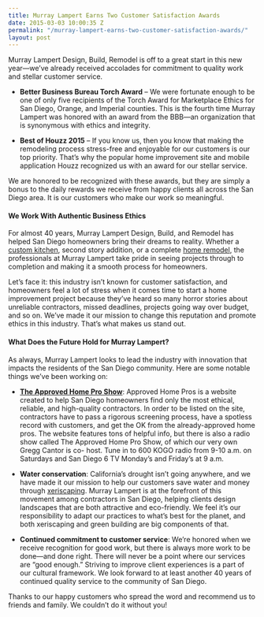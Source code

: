 ```yaml
---
title: Murray Lampert Earns Two Customer Satisfaction Awards
date: 2015-03-03 10:00:35 Z
permalink: "/murray-lampert-earns-two-customer-satisfaction-awards/"
layout: post
---
```


Murray Lampert Design, Build, Remodel is off to a great start in this new year—we’ve already received accolades for commitment to quality work and stellar customer service.
<ul>
	<li><strong>Better Business Bureau Torch Award</strong> – We were fortunate enough to be one of only five recipients of the Torch Award for Marketplace Ethics for San Diego, Orange, and Imperial counties. This is the fourth time Murray Lampert was honored with an award from the BBB—an organization that is synonymous with ethics and integrity.</li>
</ul>
<ul>
	<li><strong>Best of Houzz 2015</strong> – If you know us, then you know that making the remodeling process stress-free and enjoyable for our customers is our top priority.
That’s why the popular home improvement site and mobile application Houzz recognized us with an award for our stellar service.</li>
</ul>
We are honored to be recognized with these awards, but they are simply a bonus to the daily rewards we receive from happy clients all across the San Diego area. It is our customers who make our work so meaningful.

#### We Work With Authentic Business Ethics

For almost 40 years, Murray Lampert Design, Build, and Remodel has helped San Diego homeowners bring their dreams to reality. Whether a<a title="Kitchen Remodels" href="http://murraylampert.com/san-diego-kitchen-remodeling-services/"> custom kitchen</a>, second story addition, or a complete <a title="Home Remodeling Services" href="http://murraylampert.com/san-diego-home-remodel-services/">home remodel</a>, the professionals at Murray Lampert take pride in seeing projects through to completion and making it a smooth process for homeowners.

Let’s face it: this industry isn’t known for customer satisfaction, and homeowners feel a lot of stress when it comes time to start a home improvement project because they’ve heard so many horror stories about unreliable contractors, missed deadlines, projects going way over budget, and so on. We’ve made it our mission to change this reputation and promote ethics in this industry. That’s what makes us stand out.

#### What Does the Future Hold for Murray Lampert?

As always, Murray Lampert looks to lead the industry with innovation that impacts the residents of the San Diego community. Here are some notable things we’ve been working on:
<ul>
	<li><a href="http://www.sandiegoapprovedhomepros.com/"><strong>The Approved Home Pro Show</strong></a>: Approved Home Pros is a website created to help San Diego homeowners find only the most ethical, reliable, and high-quality contractors. In order to be listed on the site, contractors have to pass a rigorous screening process, have a spotless record with customers, and get the OK from the already-approved home pros. The website features tons of helpful info, but there is also a radio show called The Approved Home Pro Show, of which our very own Gregg Cantor is co- host. Tune in to 600 KOGO radio from 9-10 a.m. on Saturdays and San Diego 6 TV Monday’s and Friday’s at 9 a.m.</li>
</ul>
<ul>
	<li><strong>Water conservation</strong>: California’s drought isn’t going anywhere, and we have made it our mission to help our customers save water and money through <a title="[INFOGRAPHIC] Til the Well Runs Dry: How Xeriscaping Helps Conserve Water" href="http://murraylampert.com/til-the-well-runs-dry-how-xeriscaping-helps-conserve-water-infographic/" target="_blank">xeriscaping</a>. Murray Lampert is at the forefront of this movement among contractors in San Diego, helping clients design landscapes that are both attractive and eco-friendly. We feel it’s our responsibility to adapt our practices to what’s best for the planet, and both xeriscaping and green building are big components of that.</li>
</ul>
<ul>
	<li><strong>Continued commitment to customer service</strong>: We’re honored when we receive recognition for good work, but there is always more work to be done—and done right. There will never be a point where our services are “good enough.” Striving to improve client experiences is a part of our cultural framework. We look forward to at least another 40 years of continued quality service to the community of San Diego.</li>
</ul>
Thanks to our happy customers who spread the word and recommend us to friends and family. We couldn’t do it without you!


